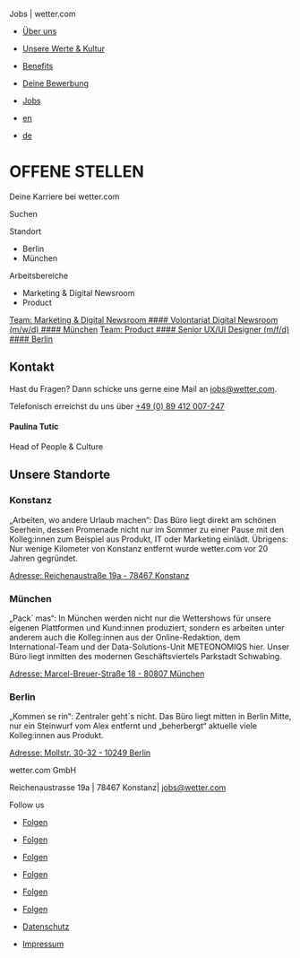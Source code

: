Jobs | wetter.com

[](https://karriere.wetter.com/)

* [Über uns](https://karriere.wetter.com/#about)
* [Unsere Werte & Kultur](https://karriere.wetter.com/#culturescroll)
* [Benefits](https://karriere.wetter.com/#benefitsscroll)
* [Deine Bewerbung](https://karriere.wetter.com/#applicationscroll)
* [Jobs](https://karriere.wetter.com/jobs)

* [en](https://karriere.wetter.com/en/jobs)
* [de](https://karriere.wetter.com/jobs)

OFFENE STELLEN
==========

Deine Karriere bei wetter.com

[](https://karriere.wetter.com/jobs#)

Suchen

Standort

* Berlin
* München

Arbeitsbereiche

* Marketing & Digital Newsroom
* Product

[Team: Marketing & Digital Newsroom #### Volontariat Digital Newsroom (m/w/d) #### München](https://karriere.wetter.com/single-job?job-id=14312) [Team: Product #### Senior UX/UI Designer (m/f/d) #### Berlin](https://karriere.wetter.com/single-job?job-id=14311)

Kontakt
----------

Hast du Fragen? Dann schicke uns gerne eine Mail an [jobs@wetter.com](mailto:jobs@wetter.com).

Telefonisch erreichst du uns über [+49 (0) 89 412 007-247](tel:+49089412007247)

#### Paulina Tutic ####

Head of People & Culture

Unsere Standorte
----------

### Konstanz ###

„Arbeiten, wo andere Urlaub machen“: Das Büro liegt direkt am schönen Seerhein, dessen Promenade nicht nur im Sommer zu einer Pause mit den Kolleg:innen zum Beispiel aus Produkt, IT oder Marketing einlädt. Übrigens: Nur wenige Kilometer von Konstanz entfernt wurde wetter.com vor 20 Jahren gegründet.

[Adresse: Reichenaustraße 19a - 78467 Konstanz](https://goo.gl/maps/RvJYFWwzbZPdZP416)

### München ###

„Pack´ mas“: In München werden nicht nur die Wettershows für unsere eigenen Plattformen und Kund:innen produziert, sondern es arbeiten unter anderem auch die Kolleg:innen aus der Online-Redaktion, dem International-Team und der Data-Solutions-Unit METEONOMIQS hier. Unser Büro liegt inmitten des modernen Geschäftsviertels Parkstadt Schwabing.

[Adresse: Marcel-Breuer-Straße 18 - 80807 München](https://goo.gl/maps/stk36fbKhinjchE28)

### Berlin ###

„Kommen se rin“: Zentraler geht´s nicht. Das Büro liegt mitten in Berlin Mitte, nur ein Steinwurf vom Alex entfernt und „beherbergt“ aktuelle viele Kolleg:innen aus Produkt.

[Adresse: Mollstr. 30-32 - 10249 Berlin](https://goo.gl/maps/8eaHAZeeGFs5W6ENA)

[](https://karriere.wetter.com/)

wetter.com GmbH

Reichenaustrasse 19a | 78467 Konstanz| jobs@wetter.com

Follow us

* [Folgen](https://www.instagram.com/wettercom)
* [Folgen](https://www.facebook.com/wettercom)
* [Folgen](https://twitter.com/wettercom)
* [Folgen](https://www.tiktok.com/@wettercom)
* [Folgen](https://www.linkedin.com/company/wettercom/)
* [Folgen](https://www.xing.com/pages/wetter-comgmbh-einunternehmenderprosiebensat-1mediase)

* [Datenschutz](https://karriere.wetter.com/datenschutz-adsb)
* [Impressum](https://karriere.wetter.com/impressum)
